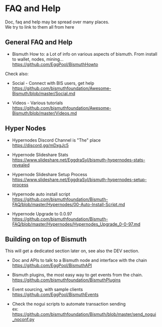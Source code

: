 # FAQ and Help

Doc, faq and help may be spread over many places.  
We try to link to them all from here

## General FAQ and Help

* Bismuth How to: a Lot of info on various aspects of bismuth.  From install to wallet, nodes, mining...  
  https://github.com/EggPool/BismuthHowto
  
Check also:
  
* Social - Connect with BIS users, get help  
  https://github.com/bismuthfoundation/Awesome-Bismuth/blob/master/Social.md
  
* Videos - Various tutorials  
  https://github.com/bismuthfoundation/Awesome-Bismuth/blob/master/Videos.md

## Hyper Nodes

* Hypernodes Discord Channel is "The" place  
  https://discord.gg/mDxgJc5

* Hypernode Slideshare Stats  
  https://www.slideshare.net/EggdraSyl/bismuth-hypernodes-stats-revealed

* Hypernode Slideshare Setup Process  
  https://www.slideshare.net/EggdraSyl/bismuth-hypernodes-setup-process

* Hypernode auto install script  
  https://github.com/bismuthfoundation/Bismuth-FAQ/blob/master/Hypernodes/00-Auto-Install-Script.md

* Hypernode Upgrade to 0.0.97  
  https://github.com/bismuthfoundation/Bismuth-FAQ/blob/master/Hypernodes/Hypernodes_Upgrade_0-0-97.md


## Building on top of Bismuth

This will get a dedicated section later on, see also the DEV section.

* Doc and APIs to talk to a Bismuth node and interface with the chain  
  https://github.com/EggPool/BismuthAPI
  
* Bismuth plugins, the most easy way to get events from the chain.  
  https://github.com/bismuthfoundation/BismuthPlugins
  
* Event sourcing, with sample clients
  https://github.com/EggPool/BismuthEvents
  
* Check the nogui scripts to automate transaction sending  
  ex: https://github.com/bismuthfoundation/Bismuth/blob/master/send_nogui_noconf.py
